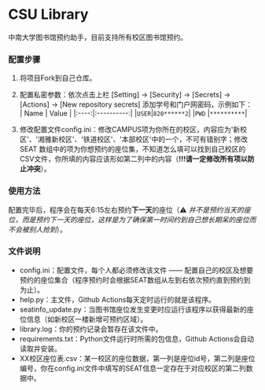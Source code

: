 # CSU Library
中南大学图书馆预约助手，目前支持所有校区图书馆预约。

### 配置步骤
1. 将项目Fork到自己仓库。

2. 配置私密参数：依次点击上栏 [Setting] -> [Security] -> [Secrets] -> [Actions] -> [New repository secrets] 添加学号和门户网密码，示例如下：
    | Name |    Value   |
    |:----:|:----------:|
    |`USER`|`820******2`|
    |`PWD` |`**********`|

3. 修改配置文件config.ini：修改CAMPUS项为你所在的校区，内容应为'新校区'、'湘雅新校区'、'铁道校区'、'本部校区'中的一个，不可有错别字；修改 SEAT 数组中的项为你想预约的座位集，不知道怎么填可以找到自己校区的CSV文件，你所填的内容应该形如第二列中的内容（**!!!请一定修改所有项以防止冲突**）。

### 使用方法
配置完毕后，程序会在每天6:15左右预约**下一天**的座位（⚠️ *并不是预约当天的座位，而是预约下一天的座位，这样是为了确保第一时间约到自己想长期呆的座位而不会被别人抢到*）。

### 文件说明
* config.ini：配置文件，每个人都必须修改该文件 —— 配置自己的校区及想要预约的座位集合（程序预约时会根据SEAT数组从左到右依次预约直到预约到为止）。
* help.py：主文件，Github Actions每天定时运行的就是该程序。
* seatinfo_update.py：当图书馆座位发生变更时应运行该程序以获得最新的座位信息（如新校区一楼新增可预约区域）。
* library.log：你的预约记录会暂存在该文件中。
* requirements.txt：Python文件运行时所需的包信息，Github Actions会自动读取并安装。
* XX校区座位表.csv：某一校区的座位数据，第一列是座位id号，第二列是座位编号，你在config.ini文件中填写的SEAT信息一定存在于对应校区的第二列数据中。
